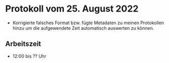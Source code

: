# Protokoll vom 25. August 2022
- Korrigierte falsches Format bzw. fügte Metadaten zu meinen Protokollen hinzu um die aufgewendete Zeit automatisch auswerten zu können. 

## Arbeitszeit
<!-- { "progress": true, "date": ["22/08/25"] } -->
- 12:00 bis ?? Uhr
<!-- { "progress": false } -->